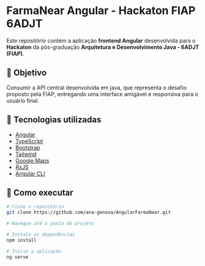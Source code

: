 # FarmaNear Angular - Hackaton FIAP 6ADJT

Este repositório contém a aplicação **frontend Angular** desenvolvida para o **Hackaton** da pós-graduação **Arquitetura e Desenvolvimento Java - 6ADJT (FIAP)**.

## 🎯 Objetivo

Consumir a API central desenvolvida em java, que representa o desafio proposto pela FIAP, entregando uma interface amigável e responsiva para o usuário final.

## 🧩 Tecnologias utilizadas

- [Angular](https://angular.io/)
- [TypeScript](https://www.typescriptlang.org/)
- [Bootstrap](https://getbootstrap.com/)
- [Tailwind](https://tailwindcss.com/)
- [Google Maps](https://developers.google.com/maps)
- [RxJS](https://rxjs.dev/)
- [Angular CLI](https://github.com/angular/angular-cli)

## 🚀 Como executar

```bash
# Clone o repositório
git clone https://github.com/ana-genova/AngularFarmaNear.git

# Navegue até a pasta do projeto

# Instale as dependências
npm install

# Inicie a aplicação
ng serve
